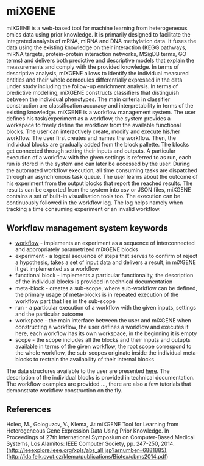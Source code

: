 
# miXGENE
miXGENE is a web-based tool for machine learning from heterogeneous omics data using prior knowledge. It is primarily designed to facilitate the integrated analysis of mRNA, miRNA and DNA methylation data. It fuses the data using the existing knowledge on their interaction (KEGG pathways, miRNA targets, protein-protein interaction networks, MSigDB terms, GO terms) and delivers both predictive and descriptive models that explain the measurements and comply with the provided knowledge. In terms of descriptive analysis, miXGENE allows to identify the individual measured entities and their whole comodules differentially expressed in the data under study including the follow-up  enrichment analysis. In terms of predictive modelling, miXGENE constructs classifiers that distinguish between the individual phenotypes. The main criteria in classifier construction are classification accuracy and interpretability in terms of the existing knowledge.
miXGENE is a workflow management system. The user defines his task/experiment as a workflow, the system provides a workspace to freely define the workflow from the available functional blocks. The user can interactively create, modify and execute his/her workflow. The user first creates and names the workflow. Then, the individual blocks are gradually added from the block pallette. The blocks get connected through setting their inputs and outputs. A particular execution of a workflow with the given settings is referred to as run, each run is stored in the system and can later be accessed by the user. During the automated workflow execution, all time consuming tasks are dispatched through an asynchronous task queue. The user learns about the outcome of his experiment from the output blocks that report the reached results. The results can be exported from the system into csv or JSON files, miXGENE contains a set of built-in visualisation tools too. The execution can be continuously followed in the workflow log. The log helps namely when tracking a time consuming experiment or an invalid workflow.

## Workflow management system keywords
* [workflow](workflow/index.html) - implements an experiment as a sequence of interconnected and appropriately parametrized miXGENE blocks
* experiment - a logical sequence of steps that serves to confirm of reject a hypothesis, takes a set of input data and delivers a result, in miXGENE it get implemented as a workflow
* functional block - implements a particular functionality, the description of the individual blocks is provided in technical documentation
* meta-block - creates a sub-scope, where sub-workflow can be defined, the primary usage of meta-blocks is in repeated execution of the workflow part that lies in the sub-scope
* run - a particular execution of a workflow with the given inputs, settings and the particular outcome
* workspace - the main interface between the user and miXGENE when constructing a workflow, the user defines a workflow and executes it here, each workflow has its own workspace, in the beginning it is empty
* scope - the scope includes all the blocks and their inputs and outupts available in terms of the given workflow, the root scope correspond to the whole workflow, the sub-scopes originate inside the individual meta-blocks to restrain the availability of their internal blocks

The data structures available to the user are presented [here](data_types.html).
The description of the individual blocks is provided in technical documentation. The workflow examples are provided ..., there are also a few tutorials that demonstrate workflow construction on the fly.

## References
Holec, M., Gologuzov, V., Klema, J.: miXGENE Tool for Learning from Heterogeneous Gene Expression Data Using Prior Knowledge. In Proceedings of 27th International Symposium on Computer-Based Medical Systems, Los Alamitos: IEEE Computer Society, pp. 247-250, 2014. (http://ieeexplore.ieee.org/xpls/abs_all.jsp?arnumber=6881885),  (http://ida.felk.cvut.cz/klema/publications/Biotex/cbms2014.pdf)

